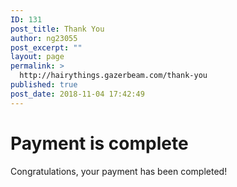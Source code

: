 ```yaml
---
ID: 131
post_title: Thank You
author: ng23055
post_excerpt: ""
layout: page
permalink: >
  http://hairythings.gazerbeam.com/thank-you
published: true
post_date: 2018-11-04 17:42:49
---
```

<h1>Payment is complete</h1><p>Congratulations, your payment has been completed!</p>